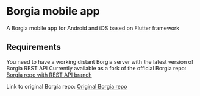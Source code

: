 # Borgia mobile app

A Borgia mobile app for Android and iOS based on Flutter framework

## Requirements

You need to have a working distant Borgia server with the latest version of Borgia REST API
Currently available as a fork of the official Borgia repo:
[Borgia repo with REST API branch](https://github.com/Gunlek/Borgia)

Link to original Borgia repo:
[Original Borgia repo](https://github.com/borgia-app/Borgia)
